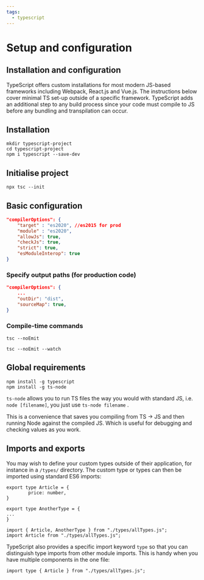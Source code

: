 ```yaml
---
tags:
  - typescript
---
```


# Setup and configuration

## Installation and configuration

TypeScript offers custom installations for most modern JS-based frameworks
including Webpack, React.js and Vue.js. The instructions below cover minimal TS
set-up outside of a specific framework. TypeScript adds an additional step to
any build process since your code must compile to JS before any bundling and
transpilation can occur.

## Installation

```
mkdir typescript-project
cd typescript-project
npm i typescript --save-dev
```

## Initialise project

```
npx tsc --init
```

## Basic configuration

```json
"compilerOptions": {
	"target" : "es2020", //es2015 for prod
	"module" : "es2020",
  	"allowJs": true,
  	"checkJs": true,
  	"strict": true,
  	"esModuleInterop": true
}
```

### Specify output paths (for production code)

```json
"compilerOptions": {
	...
	"outDir": "dist",
	"sourceMap": true,
}
```

### Compile-time commands

```
tsc --noEmit
```

```
tsc --noEmit --watch
```

## Global requirements

```
npm install -g typescript
npm install -g ts-node
```

`ts-node` allows you to run TS files the way you would with standard JS, i.e.
`node [filename]`, you just use `ts-node filename` .

This is a convenience that saves you compiling from TS → JS and then running
Node against the compiled JS. Which is useful for debugging and checking values
as you work.

## Imports and exports

You may wish to define your custom types outside of their application, for
instance in a `/types/` directory. The custom type or types can then be imported
using standard ES6 imports:

```tsx
export type Article = {
		price: number,
}

export type AnotherType = {
...
}
```

```tsx
import { Article, AnotherType } from "./types/allTypes.js";
import Article from "./types/allTypes.js";
```

TypeScript also provides a specific import keyword `type` so that you can
distinguish type imports from other module imports. This is handy when you have
multiple components in the one file:

```tsx
import type { Article } from "./types/allTypes.js";
```
